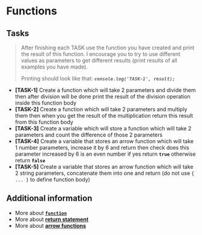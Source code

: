 # Functions

## Tasks

> After finishing each TASK use the function you have created and print the result of this function. I encourage you to try to use different values as parameters to get different results (print results of all examples you have made).
>
> Printing should look like that: **_`console.log('TASK-1', result);`_**

- **[TASK-1]** Create a function which will take 2 parameters and divide them then after division will be done print the result of the division operation inside this function body
- **[TASK-2]** Create a function which will take 2 parameters and multiply them then when you get the result of the multiplication return this result from this function body
- **[TASK-3]** Create a variable which will store a function which will take 2 parameters and count the difference of those 2 parameters
- **[TASK-4]** Create a variable that stores an arrow function which will take 1 number parameters, increase it by 6 and return then check does this parameter increased by 6 is an even number if yes return **`true`** otherwise return **`false`**
- **[TASK-5]** Create a variable that stores an arrow function which will take 2 string parameters, concatenate them into one and return (do not use `{ ... }` to define function body)

## Additional information

- More about **[`function`](https://developer.mozilla.org/en-US/docs/Web/JavaScript/Reference/Statements/function)**
- More about **[return statement](https://developer.mozilla.org/en-US/docs/Web/JavaScript/Reference/Statements/return)**
- More about **[arrow functions](https://developer.mozilla.org/en-US/docs/Web/JavaScript/Reference/Functions/Arrow_functions)**